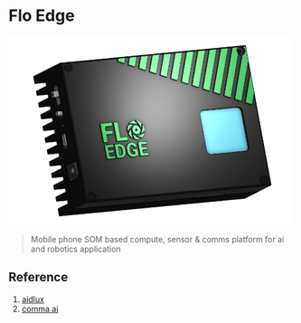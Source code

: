 # Flo Edge

![ flo_edge ]( ./flo_edge.png )

> Mobile phone SOM based compute, sensor & comms platform for ai and robotics application

## Reference
1. [aidlux](https://www.youtube.com/watch?v=y_1fQNMngR8)
2. [comma ai](https://comma.ai/)
